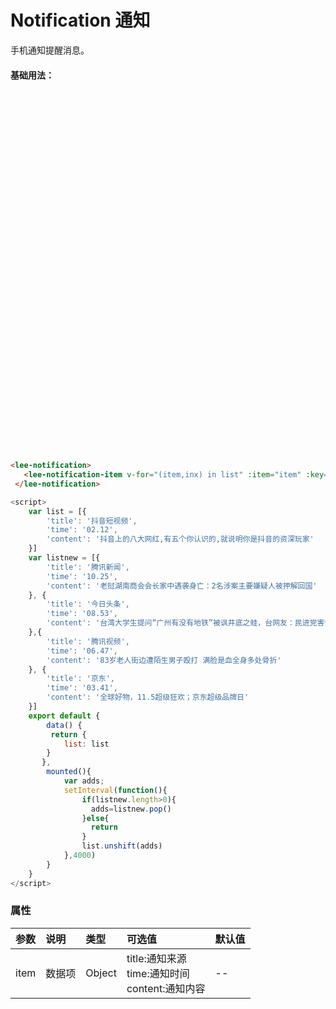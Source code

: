 # Notification 通知
手机通知提醒消息。
#### 基础用法：
<div class="leeblock">
    <div class="leesource">
        <div class="demo">
            <lee-notification>
             <lee-notification-item v-for="(item,inx) in list" :item="item" :key="item.time"></lee-notification-item>
            </lee-notification>
        </div>
    </div>
<lee-code>
    
```html
<lee-notification>
   <lee-notification-item v-for="(item,inx) in list" :item="item" :key="item.time"></lee-notification-item>
 </lee-notification>
```
```js
<script>
    var list = [{
        'title': '抖音短视频',
        'time': '02.12',
        'content': '抖音上的八大网红,有五个你认识的,就说明你是抖音的资深玩家'
    }]
    var listnew = [{
        'title': '腾讯新闻',
        'time': '10.25',
        'content': '老挝湖南商会会长家中遇袭身亡：2名涉案主要嫌疑人被押解回国'
    }, {
        'title': '今日头条',
        'time': '08.53',
        'content': '台湾大学生提问“广州有没有地铁”被讽井底之蛙，台网友：民进党害惨台湾'
    },{
        'title': '腾讯视频',
        'time': '06.47',
        'content': '83岁老人街边遭陌生男子殴打 满脸是血全身多处骨折'
    }, {
        'title': '京东',
        'time': '03.41',
        'content': '全球好物，11.5超级狂欢；京东超级品牌日'
    }]
    export default {
        data() {
         return {
            list: list
        }
       },
        mounted(){
            var adds;
            setInterval(function(){
                if(listnew.length>0){
                  adds=listnew.pop()
                }else{
                  return
                }
                list.unshift(adds)
            },4000)
        }
    }
</script>
```
</lee-code>
</div>


### 属性

参数|说明|类型|可选值|默认值
:------|:------|:------|:------|:------
item|数据项|Object|title:通知来源<br>time:通知时间<br>content:通知内容<br>|--

<script>
    var list = [{
        'title': '抖音短视频',
        'time': '02.12',
        'content': '抖音上的八大网红,有五个你认识的,就说明你是抖音的资深玩家'
    }]
    var listnew = [{
        'title': '腾讯新闻',
        'time': '10.25',
        'content': '老挝湖南商会会长家中遇袭身亡：2名涉案主要嫌疑人被押解回国'
    }, {
        'title': '今日头条',
        'time': '08.53',
        'content': '台湾大学生提问“广州有没有地铁”被讽井底之蛙，台网友：民进党害惨台湾'
    },{
        'title': '腾讯视频',
        'time': '06.47',
        'content': '83岁老人街边遭陌生男子殴打 满脸是血全身多处骨折'
    }, {
        'title': '京东',
        'time': '03.41',
        'content': '全球好物，11.5超级狂欢；京东超级品牌日'
    }]
    export default {
        data() {
         return {
            list: list
        }
       },
        mounted(){
            var adds;
            setInterval(function(){
                if(listnew.length>0){
                  adds=listnew.pop()
                }else{
                  return
                }
                list.unshift(adds)
            },4000)
        }
    }
</script>
<style>
    .demo{width: 414px;height: 536px;overflow: hidden;background: url(./img/ipbg.jpg);padding:20px;background-size: cover;}
    @media screen and (max-width: 768px) {
        .demo{width: calc(100% - 20px);padding: 10px;height:500px;}
    }
</style>
